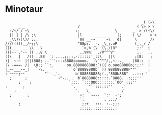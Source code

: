 # Minotaur

                                                                  _( (~\
          _ _                        /                          ( \> > \
      -/~/ / ~\                     :;                \       _  > /(~\/
      || | | /\ ;\                   |l      _____     |;     ( \/    > >
      _\\)\)\)/ ;;;                  `8o __-~     ~\   d|      \      //
    ///(())(__/~;;\                  "88p;.  -. _\_;.oP        (_._/ /
    (((__   __ \\   \                  `>,% (\  (\./)8"         ;:'  i
    )))--`.'-- (( ;,8 \               ,;%%%:  ./V^^^V'          ;.   ;.
    ((\   |   /)) .,88  `: ..,,;;;;,-::::::'_::\   ||\         ;[8:   ;
    )|  ~-~  |(|(888; ..``'::::8888oooooo.  :\`^^^/,,~--._    |88::  |
    |\ -===- /|  \8;; ``:.      oo.8888888888:`((( o.ooo8888Oo;:;:'  |
    |_~-___-~_|   `-\.   `        `o`88888888b` )) 888b88888P""'     ;
    ; ~~~~;~~         "`--_`.       b`888888888;(.,"888b888"  ..::;-'
      ;      ;              ~"-....  b`8888888:::::.`8888. .:;;;''
          ;    ;                 `:::. `:::OOO:::::::.`OO' ;;;''
    :       ;                     `.      "``::::::''    .'
        ;                           `.   \_              /
      ;       ;                       +:   ~~--  `:'  -';
                                      `:         : .::/
          ;                            ;;+_  :::. :..;;;
                                      ;;;;;;,;;;;;;;;,;
